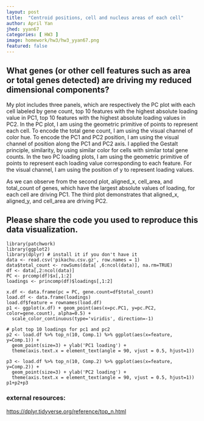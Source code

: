 ```yaml
---
layout: post
title:  "Centroid positions, cell and nucleus areas of each cell"
author: April Yan
jhed: yyan67
categories: [ HW3 ]
image: homework/hw3/hw3_yyan67.png
featured: false
---
```


## What genes (or other cell features such as area or total genes detected) are driving my reduced dimensional components?

My plot includes three panels, which are respectively the PC plot with each cell labeled by gene count, top 10 features with the highest absolute loading value in PC1, top 10 features with the highest absolute loading values in PC2. In the PC plot, I am using the geometric primitive of points to represent each cell. To encode the total gene count, I am using the visual channel of color hue. To encode the PC1 and PC2 position, I am using the visual channel of position along the PC1 and PC2 axis. I applied the Gestalt principle, similarity, by using similar color for cells with similar total gene counts. In the two PC loading plots, I am using the geometric primitive of points to represent each loading value corresponding to each feature. For the visual channel, I am using the position of y to represent loading values. 

As we can observe from the second plot, aligned_x, cell_area, and total_count of genes, which have the largest absolute values of loading, for each cell are driving PC1. The third plot demonstrates that aligned_x, aligned_y, and cell_area are driving PC2. 

## Please share the code you used to reproduce this data visualization.
```{r}
library(patchwork)
library(ggplot2)
library(dplyr) # install it if you don't have it
data <- read.csv('pikachu.csv.gz', row.names = 1)
data$total_count <- rowSums(data[ ,6:ncol(data)], na.rm=TRUE)
df <- data[,2:ncol(data)]
PC <- prcomp(df)$x[,1:2]
loadings <- princomp(df)$loadings[,1:2]

x.df <- data.frame(pc = PC, gene.count=df$total_count)
load.df <- data.frame(loadings)
load.df$feature = rownames(load.df)
p1 <- ggplot(x.df) + geom_point(aes(x=pc.PC1, y=pc.PC2, color=gene.count), alpha=0.5) +
  scale_color_continuous(type='viridis', direction=-1)

# plot top 10 loadings for pc1 and pc2
p2 <- load.df %>% top_n(10, Comp.1) %>% ggplot(aes(x=feature, y=Comp.1)) +
  geom_point(size=3) + ylab('PC1 loading') +
  theme(axis.text.x = element_text(angle = 90, vjust = 0.5, hjust=1))

p3 <- load.df %>% top_n(10, Comp.2) %>% ggplot(aes(x=feature, y=Comp.2)) +
  geom_point(size=3) + ylab('PC2 loading') +
  theme(axis.text.x = element_text(angle = 90, vjust = 0.5, hjust=1))
p1+p2+p3
```

### external resources:
https://dplyr.tidyverse.org/reference/top_n.html 